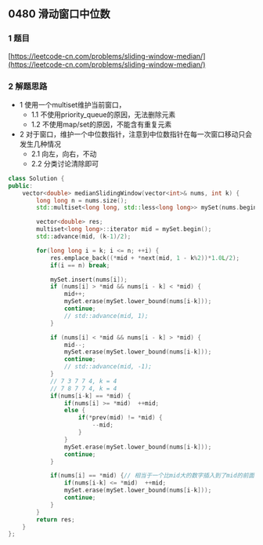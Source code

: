 ## 0480 滑动窗口中位数

### 1 题目
[https://leetcode-cn.com/problems/sliding-window-median/](https://leetcode-cn.com/problems/sliding-window-median/)


### 2 解题思路
- 1 使用一个multiset维护当前窗口，
  - 1.1 不使用priority_queue的原因，无法删除元素
  - 1.2 不使用map/set的原因，不能含有重复元素
- 2 对于窗口，维护一个中位数指针，注意到中位数指针在每一次窗口移动只会发生几种情况
  - 2.1 向左，向右，不动
  - 2.2 分类讨论清除即可

```cpp
class Solution {
public:
    vector<double> medianSlidingWindow(vector<int>& nums, int k) {
        long long n = nums.size();
        std::multiset<long long, std::less<long long>> mySet(nums.begin(), nums.begin() + k);

        vector<double> res;
        multiset<long long>::iterator mid = mySet.begin();
        std::advance(mid, (k-1)/2);

        for(long long i = k; i <= n; ++i) {
            res.emplace_back((*mid + *next(mid, 1 - k%2))*1.0L/2);
            if(i == n) break;

            mySet.insert(nums[i]);
            if (nums[i] > *mid && nums[i - k] < *mid) {
                mid++;
                mySet.erase(mySet.lower_bound(nums[i-k]));
                continue;
                // std::advance(mid, 1);
            }

            if (nums[i] < *mid && nums[i - k] > *mid) {
                mid--;
                mySet.erase(mySet.lower_bound(nums[i-k]));
                continue;
                // std::advance(mid, -1);
            }
            // 7 3 7 7 4, k = 4
            // 7 8 7 7 4, k = 4
            if(nums[i-k] == *mid) {
                if(nums[i] >= *mid)  ++mid;
                else {
                    if(*prev(mid) != *mid) {
                        --mid;
                    }
                }
                mySet.erase(mySet.lower_bound(nums[i-k]));
                continue;
            } 

            if(nums[i] == *mid) {// 相当于一个比mid大的数字插入到了mid的前面
                if(nums[i-k] <= *mid)  ++mid;
                mySet.erase(mySet.lower_bound(nums[i-k]));
                continue;
            }
        }
        return res;
    }
};

```
